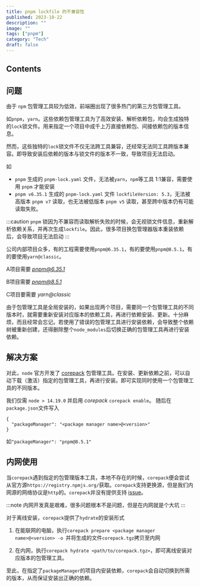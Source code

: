 ```yaml
---
title: pnpm lockfile 的不兼容性
published: 2023-10-22
description: ""
image: ""
tags: ["pnpm"]
category: "Tech"
draft: false
---
```


## Contents

## 问题
由于 `npm` 包管理工具较为低效，前端圈出现了很多热门的第三方包管理工具。

如`pnpm`，`yarn`。这些依赖包管理工具为了高效安装、解析依赖包，均会生成独特的`lock`锁文件。用来指定一个项目中成千上万直接依赖包、间接依赖包的版本信息。

然而，这些独特的`lock`锁文件不仅无法跨工具兼容，还经常无法同工具跨版本兼容。即导致安装后依赖的版本与锁文件的版本不一致，导致项目无法启动。


如
- `pnpm` 生成的 `pnpm-lock.yaml` 文件，无法被`yarn`，`npm`等工具 1:1兼容，需要使用 `pnpm` 才能安装
- `pnpm v6.35.1` 生成的 `pnpm-lock.yaml` 文件 `lockfileVersion: 5.3`，无法被高版本 `pnpm v7` 读取，也无法被低版本 `pnpm v5` 读取，甚至跨中版本仍有可能读取失败。

:::caution
`pnpm` 锁因为不兼容而读取解析失败的时候，会无视锁文件信息，重新解析依赖关系，并再次生成`lockfile`。因此，很多项目换包管理器版本重装依赖后，会导致项目无法启动
:::


公司内部项目众多，有的工程需要使用`pnpm@6.35.1`，有的要使用`pnpm@8.5.1`，有的要使用`yarn@classic`。

A项目需要 *pnpm@6.35.1*

B项目需要 *pnpm@8.5.1*

C项目要需要 *yarn@classic*

由于包管理工具是全局安装的，如果出现两个项目，需要同一个包管理工具的不同版本时，就需要重新安装对应版本的依赖工具，再进行依赖安装、更新。十分麻烦，而且经常会忘记。若使用了错误的包管理工具进行安装依赖，会导致整个依赖树被重新创建，还得删除整个`node_modules`后切换正确的包管理工具再进行安装依赖。


## 解决方案

对此，`node` 官方开发了 [corepack](https://github.com/nodejs/corepack) 包管理工具。在安装、更新依赖之前，可以自动下载（激活）指定的包管理工具，再进行安装。即可实现同时使用一个包管理工具的不同版本。

我们仅需 `node > 14.19.0` 并启用 *corepack*  `corepack enable`。
随后在`package.json`文件写入
```
{
  "packageManager": "<package manager name>@<version>"
} 
```
如`"packageManager": "pnpm@8.5.1"`

## 内网使用

当`corepack`遇到指定的包管理版本工具，本地不存在的时候，`corepack`便会尝试从官方源`https://registry.npmjs.org/`获取。`corepack`支持更换源，但是我们内网源的网络协议是`http`的。`corepack`并没有提供支持 [issue](https://github.com/nodejs/corepack/issues/293)。

:::note 
内网开发真是艰难，很多问题根本不是问题，但是在内网就是个大坑
:::

对于离线安装，`corepack`提供了`hydrate`的安装形式

1. 在能联网的电脑，执行`corepack prepare <package manager name>@<version> -o `并将生成的文件`corepack.tgz`拷贝至内网

2. 在内网，执行`corepack hydrate <path/to/corepack.tgz>`，即可离线安装对应版本的包管理工具。

至此，在指定了`packageManager`的项目内安装依赖，`corepack`会自动切换到所需的版本，从而保证安装出正确的依赖。